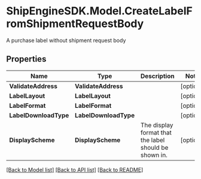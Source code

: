 # ShipEngineSDK.Model.CreateLabelFromShipmentRequestBody
A purchase label without shipment request body

## Properties

Name | Type | Description | Notes
------------ | ------------- | ------------- | -------------
**ValidateAddress** | **ValidateAddress** |  | [optional] 
**LabelLayout** | **LabelLayout** |  | [optional] 
**LabelFormat** | **LabelFormat** |  | [optional] 
**LabelDownloadType** | **LabelDownloadType** |  | [optional] 
**DisplayScheme** | **DisplayScheme** | The display format that the label should be shown in. | [optional] 

[[Back to Model list]](../README.md#documentation-for-models) [[Back to API list]](../README.md#documentation-for-api-endpoints) [[Back to README]](../README.md)

